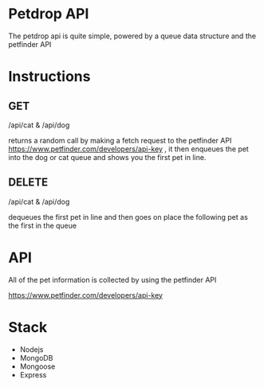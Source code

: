 # Petdrop API

The petdrop api is quite simple, powered by a queue data structure and the petfinder API

# Instructions

## GET

/api/cat & /api/dog

returns a random call by making a fetch request to the petfinder API https://www.petfinder.com/developers/api-key , it then enqueues the pet into the dog or cat queue and shows you the first pet in line.

## DELETE

/api/cat & /api/dog

dequeues the first pet in line and then goes on place the following pet as the first in the queue

# API

All of the pet information is collected by using the petfinder API

https://www.petfinder.com/developers/api-key

# Stack

* Nodejs
* MongoDB
* Mongoose
* Express
